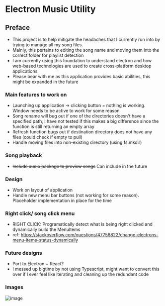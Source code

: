 # Electron Music Utility
## Preface
* This project is to help mitigate the headaches that I currently run into by trying to manage all my song files.
* Mainly, this pertains to editing the song name and moving them into the correct folder for playlist detection
* I am currently using this foundation to understand electron and how web-based technologies are used to create cross-platform desktop applications. 
* Please bear with me as this application provides basic abilities, this might be expanded in the future


### Main features to work on
* Launching up application -> clicking button = nothing is working. Window needs to be active to work for some reason
* Song rename will bug out if one of the directories doesn't have a specified path, I have not tested if this makes a big difference since the function is still returning an empty array
* Refresh function bugs out if destination directory does not have any files (could check if empty to pull)
* Handle moving files into non-existing directory (using fs.mkdir)

 ### Song playback
 * ~~Include audio package to preview songs~~ Can include in the future

### Design
* Work on layout of application
* Handle new menu bar buttons (not working for some reason). Placeholder implementation in place for the time
 
### Right click/ song click menu
* RIGHT CLICK: Programatically detect what is being right clicked and dynamically build the MenuItems
* ref: https://stackoverflow.com/questions/47756822/change-electrons-menu-items-status-dynamically


### Future designs
* Port to Electron + React?
* I messed up bigtime by not using Typescript, might want to convert this over if I ever feel like iterating and cleaning up the redundant code

### Images
![image](https://user-images.githubusercontent.com/57853013/103100641-266f9a00-45d9-11eb-881b-88d820ca8dc1.png)
